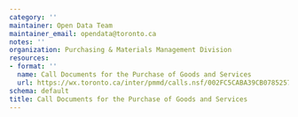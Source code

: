 ```yaml
---
category: ''
maintainer: Open Data Team
maintainer_email: opendata@toronto.ca
notes: ''
organization: Purchasing & Materials Management Division
resources:
- format: ''
  name: Call Documents for the Purchase of Goods and Services
  url: https://wx.toronto.ca/inter/pmmd/calls.nsf/002FC5CABA39CB078525783300553575?readviewentries
schema: default
title: Call Documents for the Purchase of Goods and Services
---
```

